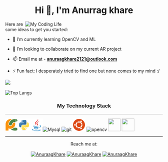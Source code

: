 <h1 align="center" >Hi 👋, I'm Anurrag khare</h1>

 <img align="right" alt="My Coding Life" src="https://media.giphy.com/media/Ah3zHH7hvsSB2/giphy.gif" width="440" >
Here are some ideas to get you started:


- 🌱 I’m currently learning OpenCV and ML
- 👯 I’m looking to collaborate on my current AR project
- 📫 Email me at -  **anuraagkhare2121@outlook.com**           


- ⚡ Fun fact: I desperately tried to find one but none comes to my mind :/
        
<img src = "https://github-readme-stats.vercel.app/api?username=slyfox1999&&show_icons=true&title_color=ffffff&icon_color=bb2acf&text_color=daf7dc&bg_color=1A1B29">

![Top Langs](https://github-readme-stats.vercel.app/api/top-langs/?username=slyFox1999&show_icons=true&theme=tokyonight)
<br>
<h3 align="center">My Technology Stack</h3>
<hr>

<img src="https://raw.githubusercontent.com/devicons/devicon/master/icons/pycharm/pycharm-original.svg" alt="pycharm" width="40" height="40"/><img src="https://raw.githubusercontent.com/devicons/devicon/master/icons/python/python-original.svg" alt="python" width="40" height="40"/><img src="https://raw.githubusercontent.com/devicons/devicon/master/icons/java/java-original.svg" alt="Java" width="40" height="40"/><img src="https://www.vectorlogo.zone/logos/mysql/mysql-ar21.svg" alt="Mysql" width="60" height="50"/>  <img src="https://www.vectorlogo.zone/logos/git-scm/git-scm-icon.svg" alt="git" width="40" height="40"/>  <img src="https://raw.githubusercontent.com/devicons/devicon/master/icons/ubuntu/ubuntu-plain.svg" width="40" height="40"/> <img src="https://www.vectorlogo.zone/logos/opencv/opencv-icon.svg" alt="opencv" width="40" height="40"/> <img src="https://raw.githubusercontent.com/isocpp/logos/64ef037049f87ac74875dbe72695e59118b52186/cpp_logo.svg" width="40" height="40"/> <img src="https://www.selenium.dev/images/selenium_logo_square_green.png" width="40" height="40"/>

<hr>
<p align="center">
Reach me at: 

<p align="center">
<a href="https://twitter.com/AnuraagKhare" target="blank"><img align="center" src="https://cdn.jsdelivr.net/npm/simple-icons@3.0.1/icons/twitter.svg" alt="AnuraagKhare" height="40" width="40" /></a> <a href="https://www.linkedin.com/in/anuraag-khare-66648516b/)" target="blank"><img align="center" src="https://cdn.jsdelivr.net/npm/simple-icons@3.0.1/icons/linkedin.svg" alt="AnuraagKhare" height="40" width="40" /></a> <a href="https://www.facebook.com/anuraag.khare.73932" target="blank"><img align="center" src="https://cdn.jsdelivr.net/npm/simple-icons@3.0.1/icons/facebook.svg" alt="AnuraagKhare" height="40" width="40" /></a>





